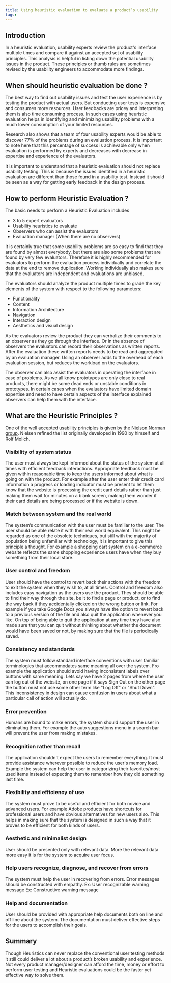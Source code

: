 ```yaml
---
title: Using heuristic evaluation to evaluate a product’s usability
tags:
---
```

## Introduction
In a heuristic evaluation, usability experts review the product's interface multiple times and compare it against an accepted set of usability principles. This analysis is helpful in listing down the potential usability issues in the product. These principles or thumb rules are sometimes revised by the usability engineers to accommodate more findings.

## When should heuristic evaluation be done ?
The best way to find out usability issues and test the user experience is by testing the product with actual users. But conducting user tests is expensive and consumes more resources. User feedbacks are pricey and interpreting them is also time consuming process. In such cases using heuristic evaluation helps in identifying and minimizing usability problems with a much lower consumption of your limited resources.

Research also shows that a team of four usability experts would be able to discover 77% of the problems during an evaluation process. It is important to note here that this percentage of success is achievable only when evaluation is performed by experts and decreases with decrease in expertise and experience of the evaluators.

It is important to understand that a heuristic evaluation should not replace usability testing. This is because the issues identified in a heuristic evaluation are different than those found in a usability test. Instead it should be seen as a way for getting early feedback in the design process.

## How to perform Heuristic Evaluation ?
The basic needs to perform a Heuristic Evaluation includes
- 3 to 5 expert evaluators
- Usability heuristics to evaluate
- Observers who can assist the evaluators
- Evaluation manager (When there are no observers)

It is certainly true that some usability problems are so easy to find that they are found by almost everybody, but there are also some problems that are found by very few evaluators. Therefore it is highly recommended for evaluators to perform the evaluation process individually and correlate the data at the end to remove duplication. Working individually also makes sure that the evaluators are independent and evaluations are unbiased.

The evaluators should analyze the product multiple times to grade the key elements of the system with respect to the following parameters:
- Functionality
- Content
- Information Architecture
- Navigation
- Interaction design
- Aesthetics and visual design

As the evaluators review the product they can verbalize their comments to an observer as they go through the interface. Or in the absence of observers the evaluators can record their observations as written reports. After the evaluation these written reports needs to be read and aggregated by an evaluation manager. Using an observer adds to the overhead of each evaluation session, but reduces the workload on the evaluators.

The observer can also assist the evaluators in operating the interface in case of problems. As we all know prototypes are only close to real products, there might be some dead ends or unstable conditions in prototypes. In certain cases when the evaluators have limited domain expertise and need to have certain aspects of the interface explained observers can help them with the interface.

## What are the Heuristic Principles ?
One of the well accepted usability principles is given by the [Nielson Norman group](https://www.nngroup.com/articles/ten-usability-heuristics/). Nielsen refined the list originally developed in 1990 by himself and Rolf Molich.

### Visibility of system status
The user must always be kept informed about the status of the system at all times with efficient feedback interactions. Appropriate feedback must be given within reasonable time to keep the users informed about what is going on with the product. For example after the user enter their credit card information a progress or loading indicator must be present to let them know that the website is processing the credit card details rather than just making them wait for minutes on a blank screen, making them wonder if their card details are being processed or if the website is down.

### Match between system and the real world
The system’s communication with the user must be familiar to the user. The user should be able relate it with their real world equivalent. This might be regarded as one of the obsolete techniques, but still with the majority of population being unfamiliar with technology, it is important to give this principle a thought. For example a shopping cart system on a e-commerce website reflects the same shopping experience users have when they buy something from their local store.

### User control and freedom
User should have the control to revert back their actions with the freedom to exit the system when they wish to, at all times. Control and freedom also includes easy navigation as the users use the product. They should be able to find their way through the site, be it to find a page or product, or to find the way back if they accidentally clicked on the wrong button or link. For example if you take Google Docs you always have the option to revert back to a previous version of the file and also quit the application whenever you like. On top of being able to quit the application at any time they have also made sure that you can quit without thinking about whether the document would have been saved or not, by making sure that the file is periodically saved.

### Consistency and standards
The system must follow standard interface conventions with user familiar terminologies that accommodates same meaning all over the system.
Fro example the application should avoid having inconsistent labels over buttons with same meaning. Lets say we have 2 pages from where the user can log out of the website, on one page if it says Sign Out on the other page the button must not use some other term like "Log Off" or "Shut Down". This inconsistency in design can cause confusion in users about what a particular call of action will actually do.

### Error prevention
Humans are bound to make errors, the system should support the user in eliminating them. For example the auto suggestions menu in a search bar will prevent the user from making mistakes.

### Recognition rather than recall
The application shouldn't expect the users to remember everything. It must provide assistance wherever possible to reduce the user's memory load. Example the system can help the user in categorizing their favorites/most used items instead of expecting them to remember how they did something last time.

### Flexibility and efficiency of use
The system must prove to be useful and efficient for both novice and advanced users. For example Adobe products have shortcuts for professional users and have obvious alternatives for new users also. This helps in making sure that the system is designed in such a way that it proves to be efficient for both kinds of users.

### Aesthetic and minimalist design
User should be presented only with relevant data. More the relevant data more easy it is for the system to acquire user focus.

### Help users recognize, diagnose, and recover from errors
The system must help the user in recovering from errors. Error messages should be constructed with empathy.
Ex: User recognizable warning message
Ex: Constructive warning message

### Help and documentation
User should be provided with appropriate help documents both on line and off line about the system. The documentation must deliver effective steps for the users to accomplish their goals.

## Summary
Though Heuristics can never replace the conventional user testing methods it still could deliver a lot about a product’s broken usability and experience. Not every product manager/designer can afford the time, money or effort to perform user testing and Heuristic evaluations could be the faster yet effective way to solve them.